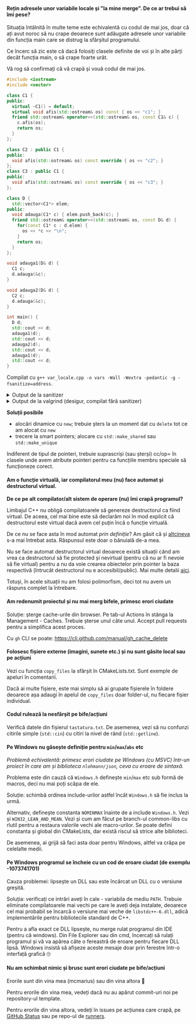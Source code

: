 
#### Rețin adresele unor variabile locale și "la mine merge". De ce ar trebui să îmi pese?

Situația întâlnită în multe teme este echivalentă cu codul de mai jos, doar că ați avut noroc să nu crape deoarece sunt adăugate adresele unor variabile din funcția main care se distrug la sfârșitul programului.

Ce încerc să zic este că dacă folosiți clasele definite de voi și în alte părți decât funcția main, o să crape foarte urât.

Vă rog să confirmați că vă crapă și vouă codul de mai jos.

```c++
#include <iostream>
#include <vector>

class C1 {
public:
  virtual ~C1() = default;
  virtual void afis(std::ostream& os) const { os << "c1"; }
  friend std::ostream& operator<<(std::ostream& os, const C1& c) {
    c.afis(os);
    return os;
  }
};

class C2 : public C1 {
public:
  void afis(std::ostream& os) const override { os << "c2"; }
};
class C3 : public C1 {
public:
  void afis(std::ostream& os) const override { os << "c3"; }
};

class D {
  std::vector<C1*> elem;
public:
  void adauga(C1* c) { elem.push_back(c); }
  friend std::ostream& operator<<(std::ostream& os, const D& d) {
    for(const C1* c : d.elem) {
      os << *c << "\n";
    }
    return os;
  }
};

void adauga1(D& d) {
  C1 c;
  d.adauga(&c);
}

void adauga2(D& d) {
  C2 c;
  d.adauga(&c);
}

int main() {
  D d;
  std::cout << d;
  adauga1(d);
  std::cout << d;
  adauga2(d);
  std::cout << d;
  adauga1(d);
  std::cout << d;
}
```

Compilat cu `g++ var_locale.cpp -o vars -Wall -Wextra -pedantic -g -fsanitize=address`.
<details>
  <summary>Output de la sanitizer</summary>
<pre>
./vars                                                                                                                                                                                          !10012
=================================================================
==31314==ERROR: AddressSanitizer: heap-buffer-overflow on address 0x602000000028 at pc 0x55a9ae10ea02 bp 0x7fffaba700a0 sp 0x7fffaba70090
READ of size 8 at 0x602000000028 thread T0
    #0 0x55a9ae10ea01 in operator<<(std::ostream&, C1 const&) poo/var_locale.cpp:9
    #1 0x55a9ae10ecd6 in operator<<(std::ostream&, D const&) poo/var_locale.cpp:29
    #2 0x55a9ae10e7c6 in main poo/var_locale.cpp:49
    #3 0x7f3f5a604082 in __libc_start_main ../csu/libc-start.c:308
    #4 0x55a9ae10e38d in _start (poo/vars+0x238d)

0x602000000028 is located 16 bytes to the right of 8-byte region [0x602000000010,0x602000000018)
allocated by thread T0 here:
    #0 0x7f3f5ac65587 in operator new(unsigned long) ../../../../src/libsanitizer/asan/asan_new_delete.cc:104
    #1 0x55a9ae110d28 in __gnu_cxx::new_allocator<C1*>::allocate(unsigned long, void const*) /usr/include/c++/9/ext/new_allocator.h:114
    #2 0x55a9ae11081b in std::allocator_traits<std::allocator<C1*> >::allocate(std::allocator<C1*>&, unsigned long) /usr/include/c++/9/bits/alloc_traits.h:443
    #3 0x55a9ae1104bd in std::_Vector_base<C1*, std::allocator<C1*> >::_M_allocate(unsigned long) /usr/include/c++/9/bits/stl_vector.h:343
    #4 0x55a9ae10f94b in void std::vector<C1*, std::allocator<C1*> >::_M_realloc_insert<C1* const&>(__gnu_cxx::__normal_iterator<C1**, std::vector<C1*, std::allocator<C1*> > >, C1* const&) /usr/include/c++/9/bits/vector.tcc:440
    #5 0x55a9ae10ef6c in std::vector<C1*, std::allocator<C1*> >::push_back(C1* const&) /usr/include/c++/9/bits/stl_vector.h:1195
    #6 0x55a9ae10eaf9 in D::adauga(C1*) poo/var_locale.cpp:26
    #7 0x55a9ae10e518 in adauga1(D&) poo/var_locale.cpp:37
    #8 0x55a9ae10e7b2 in main poo/var_locale.cpp:48
    #9 0x7f3f5a604082 in __libc_start_main ../csu/libc-start.c:308

SUMMARY: AddressSanitizer: heap-buffer-overflow poo/var_locale.cpp:9 in operator<<(std::ostream&, C1 const&)
Shadow bytes around the buggy address:
  0x0c047fff7fb0: 00 00 00 00 00 00 00 00 00 00 00 00 00 00 00 00
  0x0c047fff7fc0: 00 00 00 00 00 00 00 00 00 00 00 00 00 00 00 00
  0x0c047fff7fd0: 00 00 00 00 00 00 00 00 00 00 00 00 00 00 00 00
  0x0c047fff7fe0: 00 00 00 00 00 00 00 00 00 00 00 00 00 00 00 00
  0x0c047fff7ff0: 00 00 00 00 00 00 00 00 00 00 00 00 00 00 00 00
=>0x0c047fff8000: fa fa 00 fa fa[fa]fa fa fa fa fa fa fa fa fa fa
  0x0c047fff8010: fa fa fa fa fa fa fa fa fa fa fa fa fa fa fa fa
  0x0c047fff8020: fa fa fa fa fa fa fa fa fa fa fa fa fa fa fa fa
  0x0c047fff8030: fa fa fa fa fa fa fa fa fa fa fa fa fa fa fa fa
  0x0c047fff8040: fa fa fa fa fa fa fa fa fa fa fa fa fa fa fa fa
  0x0c047fff8050: fa fa fa fa fa fa fa fa fa fa fa fa fa fa fa fa
Shadow byte legend (one shadow byte represents 8 application bytes):
  Addressable:           00
  Partially addressable: 01 02 03 04 05 06 07 
  Heap left redzone:       fa
  Freed heap region:       fd
  Stack left redzone:      f1
  Stack mid redzone:       f2
  Stack right redzone:     f3
  Stack after return:      f5
  Stack use after scope:   f8
  Global redzone:          f9
  Global init order:       f6
  Poisoned by user:        f7
  Container overflow:      fc
  Array cookie:            ac
  Intra object redzone:    bb
  ASan internal:           fe
  Left alloca redzone:     ca
  Right alloca redzone:    cb
  Shadow gap:              cc
==31314==ABORTING  </pre>
</details>

<details>
  <summary>Output de la valgrind (desigur, compilat fără sanitizer)</summary>
<pre>
valgrind --leak-check=full --track-origins=yes --show-leak-kinds=all ./vars
==31391== Memcheck, a memory error detector
==31391== Copyright (C) 2002-2017, and GNU GPL'd, by Julian Seward et al.
==31391== Using Valgrind-3.18.1 and LibVEX; rerun with -h for copyright info
==31391== Command: ./vars
==31391== 
==31391== Invalid read of size 8
==31391==    at 0x10959F: operator<<(std::ostream&, C1 const&) (var_locale.cpp:9)
==31391==    by 0x109693: operator<<(std::ostream&, D const&) (var_locale.cpp:29)
==31391==    by 0x10944E: main (var_locale.cpp:49)
==31391==  Address 0x4dfac98 is 16 bytes after a block of size 8 alloc'd
==31391==    at 0x483CFE3: operator new(unsigned long) (vg_replace_malloc.c:422)
==31391==    by 0x10A51D: __gnu_cxx::new_allocator<C1*>::allocate(unsigned long, void const*) (new_allocator.h:114)
==31391==    by 0x10A355: std::allocator_traits<std::allocator<C1*> >::allocate(std::allocator<C1*>&, unsigned long) (alloc_traits.h:443)
==31391==    by 0x10A14B: std::_Vector_base<C1*, std::allocator<C1*> >::_M_allocate(unsigned long) (stl_vector.h:343)
==31391==    by 0x109BB2: void std::vector<C1*, std::allocator<C1*> >::_M_realloc_insert<C1* const&>(__gnu_cxx::__normal_iterator<C1**, std::vector<C1*, std::allocator<C1*> > >, C1* const&) (vector.tcc:440)
==31391==    by 0x109835: std::vector<C1*, std::allocator<C1*> >::push_back(C1* const&) (stl_vector.h:1195)
==31391==    by 0x109608: D::adauga(C1*) (var_locale.cpp:26)
==31391==    by 0x109326: adauga1(D&) (var_locale.cpp:37)
==31391==    by 0x10943B: main (var_locale.cpp:48)
==31391== 
==31391== Jump to the invalid address stated on the next line
==31391==    at 0x0: ???
==31391==    by 0x109693: operator<<(std::ostream&, D const&) (var_locale.cpp:29)
==31391==    by 0x10944E: main (var_locale.cpp:49)
==31391==  Address 0x0 is not stack'd, malloc'd or (recently) free'd
==31391== 
==31391== 
==31391== Process terminating with default action of signal 11 (SIGSEGV)
==31391==  Bad permissions for mapped region at address 0x0
==31391==    at 0x0: ???
==31391==    by 0x109693: operator<<(std::ostream&, D const&) (var_locale.cpp:29)
==31391==    by 0x10944E: main (var_locale.cpp:49)
==31391== 
==31391== HEAP SUMMARY:
==31391==     in use at exit: 72,712 bytes in 2 blocks
==31391==   total heap usage: 2 allocs, 0 frees, 72,712 bytes allocated
==31391== 
==31391== 8 bytes in 1 blocks are still reachable in loss record 1 of 2
==31391==    at 0x483CFE3: operator new(unsigned long) (vg_replace_malloc.c:422)
==31391==    by 0x10A51D: __gnu_cxx::new_allocator<C1*>::allocate(unsigned long, void const*) (new_allocator.h:114)
==31391==    by 0x10A355: std::allocator_traits<std::allocator<C1*> >::allocate(std::allocator<C1*>&, unsigned long) (alloc_traits.h:443)
==31391==    by 0x10A14B: std::_Vector_base<C1*, std::allocator<C1*> >::_M_allocate(unsigned long) (stl_vector.h:343)
==31391==    by 0x109BB2: void std::vector<C1*, std::allocator<C1*> >::_M_realloc_insert<C1* const&>(__gnu_cxx::__normal_iterator<C1**, std::vector<C1*, std::allocator<C1*> > >, C1* const&) (vector.tcc:440)
==31391==    by 0x109835: std::vector<C1*, std::allocator<C1*> >::push_back(C1* const&) (stl_vector.h:1195)
==31391==    by 0x109608: D::adauga(C1*) (var_locale.cpp:26)
==31391==    by 0x109326: adauga1(D&) (var_locale.cpp:37)
==31391==    by 0x10943B: main (var_locale.cpp:48)
==31391== 
==31391== 72,704 bytes in 1 blocks are still reachable in loss record 2 of 2
==31391==    at 0x483C855: malloc (vg_replace_malloc.c:381)
==31391==    by 0x4917C69: ??? (in /usr/lib/x86_64-linux-gnu/libstdc++.so.6.0.29)
==31391==    by 0x4011B99: call_init.part.0 (dl-init.c:72)
==31391==    by 0x4011CA0: call_init (dl-init.c:30)
==31391==    by 0x4011CA0: _dl_init (dl-init.c:119)
==31391==    by 0x4001139: ??? (in /lib/x86_64-linux-gnu/ld-2.31.so)
==31391== 
==31391== LEAK SUMMARY:
==31391==    definitely lost: 0 bytes in 0 blocks
==31391==    indirectly lost: 0 bytes in 0 blocks
==31391==      possibly lost: 0 bytes in 0 blocks
==31391==    still reachable: 72,712 bytes in 2 blocks
==31391==         suppressed: 0 bytes in 0 blocks
==31391== 
==31391== For lists of detected and suppressed errors, rerun with: -s
==31391== ERROR SUMMARY: 2 errors from 2 contexts (suppressed: 0 from 0)
[1]    31391 segmentation fault (core dumped)  valgrind --leak-check=full --track-origins=yes --show-leak-kinds=all ./vars </pre>
</details>

**Soluții posibile**
- alocări dinamice cu `new`; trebuie șters la un moment dat cu `delete` tot ce am alocat cu `new`
- trecere la smart pointers; alocare cu `std::make_shared` sau `std::make_unique`

Indiferent de tipul de pointeri, trebuie suprascriși (sau șterși) cc/op= în clasele unde avem atribute pointeri pentru ca funcțiile membru speciale să funcționeze corect.

#### Am o funcție virtuală, iar compilatorul meu (nu) face automat și destructorul virtual.

**De ce pe alt compilator/alt sistem de operare (nu) îmi crapă programul?**

Limbajul C++ nu obligă compilatoarele să genereze destructorul ca fiind virtual. De aceea, cel mai bine
este să declarăm noi în mod explicit că destructorul este virtual dacă avem cel puțin încă o funcție
virtuală.

De ce nu se face asta în mod automat _prin definiție_? Am găsit că și
[altcineva](https://stackoverflow.com/questions/1117481#comment110485430_1117484) s-a mai întrebat asta.
Răspunsul este doar o bănuială de-a mea.

Nu se face automat destructorul virtual deoarece există situații când am vrea ca destructorul să fie
protected și nevirtual (pentru că nu ar fi nevoie să fie virtual) pentru a nu da voie crearea obiectelor
prin pointer la baza respectivă (întrucât destructorul nu e accesibil/public). Mai multe detalii
[aici](https://isocpp.github.io/CppCoreGuidelines/CppCoreGuidelines#Rc-dtor-virtual).

Totuși, în acele situații nu am folosi polimorfism, deci tot nu avem un răspuns complet la întrebare.

#### Am redenumit proiectul și nu mai merg bifele, primesc erori ciudate

Soluție: șterge cache-urile din browser. Pe tab-ul Actions în stânga la Management - Caches. Trebuie șterse unul
câte unul. Accept pull requests pentru a simplifica acest proces.

Cu `gh` CLI se poate: https://cli.github.com/manual/gh_cache_delete

#### Folosesc fișiere externe (imagini, sunete etc.) și nu sunt găsite local sau pe acțiuni

Vezi cu funcția `copy_files` la sfârșit în CMakeLists.txt. Sunt exemple de apeluri în comentarii.

Dacă ai multe fișiere, este mai simplu să ai grupate fișierele în foldere deoarece așa adaugi în
apelul de `copy_files` doar folder-ul, nu fiecare fișier individual.

#### Codul rulează la nesfârșit pe bife/acțiuni

Verifică datele din fișierul `tastatura.txt`. De asemenea, vezi să nu confunzi citirile simple (`std::cin`)
cu citiri la nivel de rând (`std::getline`).

#### Pe Windows nu găsește definiție pentru `min`/`max`/`abs` etc

_Problemă echivalentă: primesc erori ciudate pe Windows (cu MSVC) într-un proiect în care am și biblioteca `nlohmann/json`, ceva cu eroare de sintaxă._

Problema este din cauză că `Windows.h` definește `min`/`max` etc sub formă de macros, deci nu mai poți scăpa de ele.

Soluție: schimbă ordinea include-urilor astfel încât `Windows.h` să fie inclus la urmă.

Alternativ, definește constanta `NOMINMAX` înainte de a include `Windows.h`. Vezi și `WIN32_LEAN_AND_MEAN`.
Vezi și cum am făcut pe branch-ul common-libs cu rlutil pentru a restaura valorile vechi ale macro-urilor.
Se poate defini constanta și global din CMakeLists, dar există riscul să strice alte biblioteci.

De asemenea, ai grijă să faci asta doar pentru Windows, altfel va crăpa pe celelalte medii.

#### Pe Windows programul se încheie cu un cod de eroare ciudat (de exemplu -1073741701)

Cauza problemei: lipsește un DLL sau este încărcat un DLL cu o versiune greșită.

Soluția: verificați ce intrări aveți în cale - variabila de mediu `PATH`. Trebuie eliminate compilatoarele mai vechi pe care le aveți deja instalate, deoarece cel mai probabil se încarcă o versiune mai veche de `libstdc++-6.dll`, adică implementările pentru bibliotecile standard de C++.

Pentru a afla exact ce DLL lipsește, nu merge rulat programul din IDE (pentru că windows). Din File Explorer sau din cmd, încercați să rulați programul și vă va apărea câte o fereastră de eroare pentru fiecare DLL lipsă. Windows insistă să afișeze aceste mesaje doar prin ferestre într-o interfață grafică 🙄

#### Nu am schimbat nimic și brusc sunt erori ciudate pe bife/acțiuni

Erorile sunt din vina mea (mcmarius) sau din vina altora 🙂

Pentru erorile din vina mea, vedeți dacă nu au apărut commit-uri noi pe repository-ul template.

Pentru erorile din vina altora, vedeți în issues pe acțiunea care crapă, pe [GitHub Status](https://githubstatus.com)
sau pe repo-ul de [runners](https://github.com/actions/runner-images/issues).
